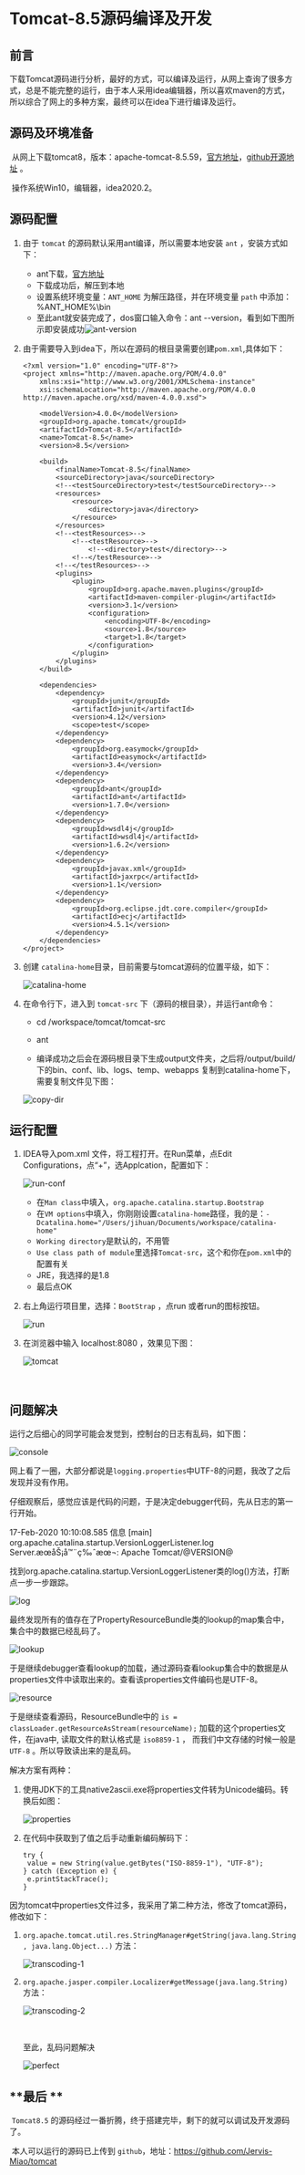# Tomcat-8.5源码编译及开发

## **前言**

​     下载Tomcat源码进行分析，最好的方式，可以编译及运行，从网上查询了很多方式，总是不能完整的运行，由于本人采用idea编辑器，所以喜欢maven的方式，所以综合了网上的多种方案，最终可以在idea下进行编译及运行。



## **源码及环境准备**

​     从网上下载tomcat8，版本：apache-tomcat-8.5.59，[官方地址](http://tomcat.apache.org/download-80.cgi)，[github开源地址](https://github.com/apache/tomcat) 。

​     操作系统Win10，编辑器，idea2020.2。



## **源码配置**

1. 由于 `tomcat` 的源码默认采用ant编译，所以需要本地安装 `ant` ，安装方式如下：

   - ant下载，[官方地址](https://mirror.bit.edu.cn/apache/ant/binaries/apache-ant-1.10.9-bin.zip)
   - 下载成功后，解压到本地
   - 设置系统环境变量：`ANT_HOME` 为解压路径，并在环境变量 `path` 中添加：%ANT_HOME%\bin
   - 至此ant就安装完成了，dos窗口输入命令：ant --version，看到如下图所示即安装成功![ant-version](/pics/ant-version.jpeg)


2. 由于需要导入到idea下，所以在源码的根目录需要创建`pom.xml`,具体如下：

   ```
   <?xml version="1.0" encoding="UTF-8"?>
   <project xmlns="http://maven.apache.org/POM/4.0.0"
       xmlns:xsi="http://www.w3.org/2001/XMLSchema-instance"
       xsi:schemaLocation="http://maven.apache.org/POM/4.0.0 http://maven.apache.org/xsd/maven-4.0.0.xsd">

       <modelVersion>4.0.0</modelVersion>
       <groupId>org.apache.tomcat</groupId>
       <artifactId>Tomcat-8.5</artifactId>
       <name>Tomcat-8.5</name>
       <version>8.5</version>

       <build>
           <finalName>Tomcat-8.5</finalName>
           <sourceDirectory>java</sourceDirectory>
           <!--<testSourceDirectory>test</testSourceDirectory>-->
           <resources>
               <resource>
                   <directory>java</directory>
               </resource>
           </resources>
           <!--<testResources>-->
               <!--<testResource>-->
                   <!--<directory>test</directory>-->
               <!--</testResource>-->
           <!--</testResources>-->
           <plugins>
               <plugin>
                   <groupId>org.apache.maven.plugins</groupId>
                   <artifactId>maven-compiler-plugin</artifactId>
                   <version>3.1</version>
                   <configuration>
                       <encoding>UTF-8</encoding>
                       <source>1.8</source>
                       <target>1.8</target>
                   </configuration>
               </plugin>
           </plugins>
       </build>

       <dependencies>
           <dependency>
               <groupId>junit</groupId>
               <artifactId>junit</artifactId>
               <version>4.12</version>
               <scope>test</scope>
           </dependency>
           <dependency>
               <groupId>org.easymock</groupId>
               <artifactId>easymock</artifactId>
               <version>3.4</version>
           </dependency>
           <dependency>
               <groupId>ant</groupId>
               <artifactId>ant</artifactId>
               <version>1.7.0</version>
           </dependency>
           <dependency>
               <groupId>wsdl4j</groupId>
               <artifactId>wsdl4j</artifactId>
               <version>1.6.2</version>
           </dependency>
           <dependency>
               <groupId>javax.xml</groupId>
               <artifactId>jaxrpc</artifactId>
               <version>1.1</version>
           </dependency>
           <dependency>
               <groupId>org.eclipse.jdt.core.compiler</groupId>
               <artifactId>ecj</artifactId>
               <version>4.5.1</version>
           </dependency>
       </dependencies>
   </project>

   ```

3. 创建 `catalina-home`目录，目前需要与tomcat源码的位置平级，如下：

   ![catalina-home](/pics/catalina-home.jpeg)

4. 在命令行下，进入到 `tomcat-src` 下（源码的根目录），并运行ant命令：

   - cd /workspace/tomcat/tomcat-src

   - ant

   -  编译成功之后会在源码根目录下生成output文件夹，之后将/output/build/ 下的bin、conf、lib、logs、temp、webapps 复制到catalina-home下，需要复制文件见下图：

     ![copy-dir](/pics/copy-dir.jpeg)


## **运行配置**

1. IDEA导入pom.xml 文件，将工程打开。在Run菜单，点Edit Configurations，点“+”，选Applcation，配置如下：

   ![run-conf](/pics/run-conf.jpeg)

   - 在`Man class`中填入，`org.apache.catalina.startup.Bootstrap`
   - 在`VM options`中填入，你刚刚设置`catalina-home`路径，我的是：`-Dcatalina.home="/Users/jihuan/Documents/workspace/catalina-home"`
   - `Working directory`是默认的，不用管
   - `Use class path of module`里选择`Tomcat-src`，这个和你在`pom.xml`中的配置有关
   - JRE，我选择的是1.8
   - 最后点OK

2. 右上角运行项目里，选择：`BootStrap`  ，点run 或者run的图标按钮。

   ![run](/pics/run.jpeg)

3. 在浏览器中输入 localhost:8080  ，效果见下图：

   ![tomcat](/pics/tomcat.jpeg)

   ​

## 问题解决

运行之后细心的同学可能会发觉到，控制台的日志有乱码，如下图：

![console](/pics/console.jpeg)

网上看了一圈，大部分都说是`logging.properties`中UTF-8的问题，我改了之后发现并没有作用。

仔细观察后，感觉应该是代码的问题，于是决定debugger代码，先从日志的第一行开始。

17-Feb-2020 10:10:08.585 信息 [main] org.apache.catalina.startup.VersionLoggerListener.log Server.æœåŠ¡å™¨ç‰ˆæœ¬:     Apache Tomcat/@VERSION@

找到org.apache.catalina.startup.VersionLoggerListener类的log()方法，打断点一步一步跟踪。

![log](/pics/log.jpeg)

最终发现所有的值存在了PropertyResourceBundle类的lookup的map集合中，集合中的数据已经乱码了。

![lookup](/pics/lookup.jpeg)

于是继续debugger查看lookup的加载，通过源码查看lookup集合中的数据是从properties文件中读取出来的。查看该properties文件编码也是UTF-8。

![resource](/pics/resource.jpeg)

于是继续查看源码，ResourceBundle中的 `is = classLoader.getResourceAsStream(resourceName);` 加载的这个properties文件，在java中, 读取文件的默认格式是 `iso8859-1` ， 而我们中文存储的时候一般是 `UTF-8` 。所以导致读出来的是乱码。

解决方案有两种：

1. 使用JDK下的工具native2ascii.exe将properties文件转为Unicode编码。转换后如图：

   ![properties](/pics/properties.jpeg)

2. 在代码中获取到了值之后手动重新编码解码下：

   ```
   try {
   	value = new String(value.getBytes("ISO-8859-1"), "UTF-8");
   } catch (Exception e) {
   	e.printStackTrace();
   }
   ```



因为tomcat中properties文件过多，我采用了第二种方法，修改了tomcat源码，修改如下：

1. `org.apache.tomcat.util.res.StringManager#getString(java.lang.String, java.lang.Object...)` 方法：

   ![transcoding-1](/pics/transcoding-1.jpeg)

2. `org.apache.jasper.compiler.Localizer#getMessage(java.lang.String)` 方法：

   ![transcoding-2](/pics/transcoding-2.jpeg)

   ​

   至此，乱码问题解决

   ![perfect](/pics/perfect.jpeg)




## **最后  **

​    `Tomcat8.5` 的源码经过一番折腾，终于搭建完毕，剩下的就可以调试及开发源码了。

​     本人可以运行的源码已上传到 `github`，地址：<https://github.com/Jervis-Miao/tomcat>

